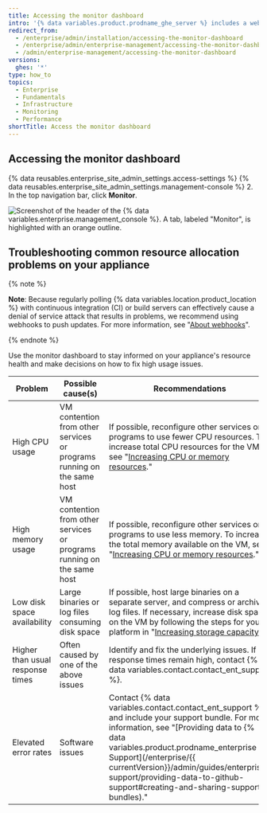 ```yaml
---
title: Accessing the monitor dashboard
intro: '{% data variables.product.prodname_ghe_server %} includes a web-based monitoring dashboard that displays historical data about your {% data variables.product.prodname_ghe_server %} appliance, such as CPU and storage usage, application and authentication response times, and general system health.'
redirect_from:
  - /enterprise/admin/installation/accessing-the-monitor-dashboard
  - /enterprise/admin/enterprise-management/accessing-the-monitor-dashboard
  - /admin/enterprise-management/accessing-the-monitor-dashboard
versions:
  ghes: '*'
type: how_to
topics:
  - Enterprise
  - Fundamentals
  - Infrastructure
  - Monitoring
  - Performance
shortTitle: Access the monitor dashboard
---
```

## Accessing the monitor dashboard

{% data reusables.enterprise_site_admin_settings.access-settings %}
{% data reusables.enterprise_site_admin_settings.management-console %}
2. In the top navigation bar, click **Monitor**.

   ![Screenshot of the header of the {% data variables.enterprise.management_console %}. A tab, labeled "Monitor", is highlighted with an orange outline.](/assets/images/enterprise/management-console/monitor-dash-link.png)

## Troubleshooting common resource allocation problems on your appliance

{% note %}

**Note**: Because regularly polling {% data variables.location.product_location %} with continuous integration (CI) or build servers can effectively cause a denial of service attack that results in problems, we recommend using webhooks to push updates. For more information, see "[About webhooks](/enterprise/user/articles/about-webhooks/)".

{% endnote %}

Use the monitor dashboard to stay informed on your appliance's resource health and make decisions on how to fix high usage issues.

| Problem | Possible cause(s) | Recommendations |
| -------- | ----------------- | --------------- |
| High CPU usage | VM contention from other services or programs running on the same host | If possible, reconfigure other services or programs to use fewer CPU resources. To increase total CPU resources for the VM, see "[Increasing CPU or memory resources](/enterprise/admin/guides/installation/increasing-cpu-or-memory-resources/)." |
| High memory usage | VM contention from other services or programs running on the same host | If possible, reconfigure other services or programs to use less memory. To increase the total memory available on the VM, see "[Increasing CPU or memory resources](/enterprise/admin/guides/installation/increasing-cpu-or-memory-resources/)." |
| Low disk space availability | Large binaries or log files consuming disk space | If possible, host large binaries on a separate server, and compress or archive log files. If necessary, increase disk space on the VM by following the steps for your platform in "[Increasing storage capacity](/enterprise/admin/guides/installation/increasing-storage-capacity/)." |
| Higher than usual response times | Often caused by one of the above issues | Identify and fix the underlying issues. If response times remain high, contact {% data variables.contact.contact_ent_support %}. |
| Elevated error rates | Software issues  | Contact {% data variables.contact.contact_ent_support %} and include your support bundle. For more information, see "[Providing data to {% data variables.product.prodname_enterprise %} Support](/enterprise/{{ currentVersion}}/admin/guides/enterprise-support/providing-data-to-github-support#creating-and-sharing-support-bundles)." |
